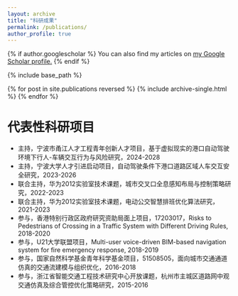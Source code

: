 ```yaml
---
layout: archive
title: "科研成果"
permalink: /publications/
author_profile: true
---
```


{% if author.googlescholar %}
  You can also find my articles on <u><a href="{{author.googlescholar}}">my Google Scholar profile</a>.</u>
{% endif %}

{% include base_path %}

{% for post in site.publications reversed %}
  {% include archive-single.html %}
{% endfor %}



# 代表性科研项目

  * 主持，宁波市甬江人才工程青年创新人才项目，基于虚拟现实的港口自动驾驶环境下行人-车辆交互行为与风险研究，2024-2028
  * 主持，宁波大学人才引进启动项目，自动驾驶条件下港口道路区域人车交互安全研究，2023-2026
  * 联合主持，华为2012实验室技术课题，城市交叉口全息感知布局与控制策略研究，2022-2023
  * 联合主持，华为2012实验室技术课题，电动公交智慧排班优化算法研究，2021-2023
  * 参与，香港特别行政区政府研究资助局面上项目，17203017，Risks to Pedestrians of Crossing in a Traffic System with Different Driving Rules, 2018-2020
  * 参与，U21大学联盟项目，Multi-user voice-driven BIM-based navigation system for fire emergency response, 2018-2019
  * 参与，国家自然科学基金青年科学基金项目，51508505，面向城市交通通道仿真的交通流建模与组织优化，2016-2018
  * 参与，浙江省智能交通工程技术研究中心开放课题，杭州市主城区道路网中观交通仿真及综合管控优化策略研究，2015-2016
